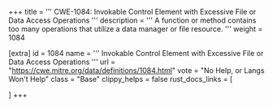 +++
title = '''
CWE-1084: Invokable Control Element with Excessive File or Data Access Operations
'''
description	= '''
A function or method contains too many operations that utilize a data manager or file resource.
'''
weight = 1084

[extra]
id = 1084
name = '''
Invokable Control Element with Excessive File or Data Access Operations
'''
url = "https://cwe.mitre.org/data/definitions/1084.html"
vote = "No Help, or Langs Won't Help"
class = "Base"
clippy_helps = false
rust_docs_links = [
	
]
+++
